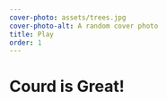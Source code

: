 ```yaml
---
cover-photo: assets/trees.jpg
cover-photo-alt: A random cover photo
title: Play
order: 1
---
```


# Courd is Great!